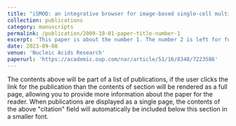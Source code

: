 ```yaml
---
title: "iSMOD: an integrative browser for image-based single-cell multi-omics data"
collection: publications
category: manuscripts
permalink: /publication/2009-10-01-paper-title-number-1
excerpt: 'This paper is about the number 1. The number 2 is left for future work.'
date: 2023-09-08
venue: 'Nucleic Acids Research'
paperurl: 'https://academic.oup.com/nar/article/51/16/8348/7223586'
---
```


The contents above will be part of a list of publications, if the user clicks the link for the publication than the contents of section will be rendered as a full page, allowing you to provide more information about the paper for the reader. When publications are displayed as a single page, the contents of the above "citation" field will automatically be included below this section in a smaller font.
